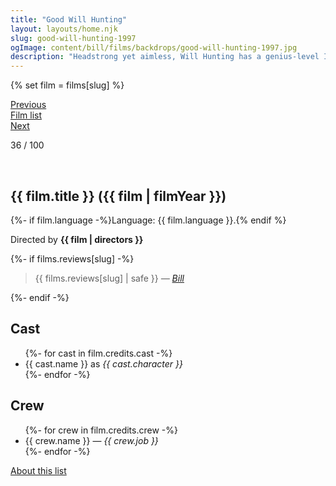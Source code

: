 ```yaml
---
title: "Good Will Hunting"
layout: layouts/home.njk
slug: good-will-hunting-1997
ogImage: content/bill/films/backdrops/good-will-hunting-1997.jpg
description: "Headstrong yet aimless, Will Hunting has a genius-level IQ but chooses to work as a janitor at MIT. When he secretly solves highly difficult graduate-level math problems, his talents are discovered by Professor Gerald Lambeau, who decides to help the misguided youth reach his potential. When Will is arrested for attacking a police officer, Professor Lambeau makes a deal to get leniency for him if he gets court-ordered therapy. Eventually, therapist Dr. Sean Maguire helps Will confront the demons that are holding him back."
---
```


{% set film = films[slug] %}

<nav class="films">
  <div class="prev">
    <a href="../fargo-1996"><i class="fa-solid fa-chevron-left fa-xs"></i> Previous</a>
  </div>
  <div>
    <a href="../">Film list</a>
  </div>
  <div class="next">
    <a href="../the-big-lebowski-1998">Next <i class="fa-solid fa-chevron-right fa-xs"></i></a>
  </div>
</nav>

<p>36 / 100</p>

<article class="film slug-good-will-hunting-1997">
  <div class="backdrop-and-poster">
    <img class="poster" src="../films/posters/{{ slug }}.jpg" alt="">
    <img class="backdrop" src="../films/backdrops/{{ slug }}.jpg" alt="">
  </div>

  <h1>{{ film.title }} ({{ film | filmYear }})</h1>

  <p>
    {%- if film.language -%}Language: {{ film.language }}.{% endif %}
    
  </p>

  <p class="director">
    Directed by <strong>{{ film | directors }}</strong>
  </p>

  {%- if films.reviews[slug] -%}
    <blockquote> 
      {{ films.reviews[slug] | safe }} <em>—&nbsp;<a href="/bill">Bill</a></em>
    </blockquote> 
  {%- endif -%}

  <h2>
    Cast
  </h2>
  <ul>
    {%- for cast in film.credits.cast -%}
      <li>
        {{ cast.name }} as <em>{{ cast.character }}</em>
      </li>
    {%- endfor -%}
  </ul>

  <h2>
    Crew
  </h2>
  <ul>
    {%- for crew in film.credits.crew -%}
      <li>
        {{ crew.name }} &mdash; <em>{{ crew.job }}</em>
      </li>
    {%- endfor -%}
  </ul>
</article>
<footer>
  <a href="../about">About this list</a>
</footer>
